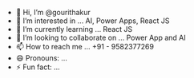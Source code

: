 - 👋 Hi, I’m @gourithakur
- 👀 I’m interested in ... AI, Power Apps, React JS
- 🌱 I’m currently learning ... React JS
- 💞️ I’m looking to collaborate on ... Power App and AI
- 📫 How to reach me ... +91 - 9582377269
- 😄 Pronouns: ...
- ⚡ Fun fact: ...

<!---
gourithakur/gourithakur is a ✨ special ✨ repository because its `README.md` (this file) appears on your GitHub profile.
You can click the Preview link to take a look at your changes.
--->

